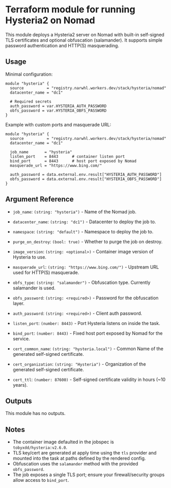 # Terraform module for running Hysteria2 on Nomad

This module deploys a Hysteria2 server on Nomad with built-in self-signed TLS
certificates and optional obfuscation (salamander). It supports simple password
authentication and HTTP(S) masquerading.

## Usage

Minimal configuration:

```hcl
module "hysteria" {
  source          = "registry.narwhl.workers.dev/stack/hysteria/nomad"
  datacenter_name = "dc1"

  # Required secrets
  auth_password = var.HYSTERIA_AUTH_PASSWORD
  obfs_password = var.HYSTERIA_OBFS_PASSWORD
}
```

Example with custom ports and masquerade URL:

```hcl
module "hysteria" {
  source          = "registry.narwhl.workers.dev/stack/hysteria/nomad"
  datacenter_name = "dc1"

  job_name       = "hysteria"
  listen_port    = 8443      # container listen port
  bind_port      = 8443      # host port exposed by Nomad
  masquerade_url = "https://www.bing.com/"

  auth_password = data.external.env.result["HYSTERIA_AUTH_PASSWORD"]
  obfs_password = data.external.env.result["HYSTERIA_OBFS_PASSWORD"]
}
```

## Argument Reference

- `job_name`: `(string: "hysteria")` - Name of the Nomad job.

- `datacenter_name`: `(string: "dc1")` - Datacenter to deploy the job to.

- `namespace`: `(string: "default")` - Namespace to deploy the job to.

- `purge_on_destroy`: `(bool: true)` - Whether to purge the job on destroy.

- `image_version`: `(string: <optional>)` - Container image version of Hysteria to use.

- `masquerade_url`: `(string: "https://www.bing.com/")` - Upstream URL used for HTTP(S) masquerade.

- `obfs_type`: `(string: "salamander")` - Obfuscation type. Currently salamander is used.

- `obfs_password`: `(string: <required>)` - Password for the obfuscation layer.

- `auth_password`: `(string: <required>)` - Client auth password.

- `listen_port`: `(number: 8443)` - Port Hysteria listens on inside the task.

- `bind_port`: `(number: 8443)` - Fixed host port exposed by Nomad for the service.

- `cert_common_name`: `(string: "hysteria.local")` - Common Name of the generated self-signed certificate.

- `cert_organization`: `(string: "Hysteria")` - Organization of the generated self-signed certificate.

- `cert_ttl`: `(number: 87600)` - Self-signed certificate validity in hours (~10 years).

## Outputs

This module has no outputs.

## Notes

- The container image defaulted in the jobspec is `tobyxdd/hysteria:v2.6.0`.
- TLS key/cert are generated at apply time using the `tls` provider and
  mounted into the task at paths defined by the rendered config.
- Obfuscation uses the `salamander` method with the provided `obfs_password`.
- The job exposes a single TLS port; ensure your firewall/security groups allow
  access to `bind_port`.
